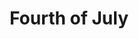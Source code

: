 ---
layout: gallery
title: Fourth of July
permalink: /fourth-of-july/
folder: fourthofjuly/pictures
---